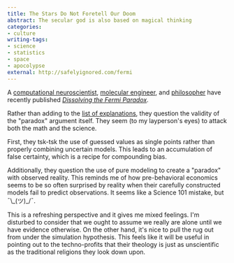 ```yaml
---
title: The Stars Do Not Foretell Our Doom
abstract: The secular god is also based on magical thinking
categories:
- culture
writing-tags:
- science
- statistics
- space
- apocolypse
external: http://safelyignored.com/fermi
---
```


A [computational neuroscientist](https://en.wikipedia.org/wiki/Anders_Sandberg), [molecular engineer](https://en.wikipedia.org/wiki/K._Eric_Drexler), and [philosopher](https://en.wikipedia.org/wiki/Toby_Ord) have recently published _[Dissolving the Fermi Paradox](http://www.jodrellbank.manchester.ac.uk/media/eps/jodrell-bank-centre-for-astrophysics/news-and-events/2017/uksrn-slides/Anders-Sandberg---Dissolving-Fermi-Paradox-UKSRN.pdf)_.

Rather than adding to the [list of explanations](https://en.wikipedia.org/wiki/Fermi_paradox#Hypothetical_explanations_for_the_paradox), they question the validity of the "paradox" argument itself. They seem (to my layperson's eyes) to attack both the math and the science.

First, they tsk-tsk the use of guessed values as single points rather than properly combining uncertain models. This leads to an accumulation of false certainty, which is a recipe for compounding bias.

Additionally, they question the use of pure modeling to create a "paradox" with observed reality. This reminds me of how pre-behavioral economics seems to be so often surprised by reality when their carefully constructed models fail to predict observations. It seems like a Science 101 mistake, but ¯\\\_(ツ)\_/¯.

This is a refreshing perspective and it gives me mixed feelings. I'm disturbed to consider that we ought to assume we really are alone until we have evidence otherwise. On the other hand, it's nice to pull the rug out from under the simulation hypothesis. This feels like it will be useful in pointing out to the techno-profits that their theology is just as unscientific as the traditional religions they look down upon.
